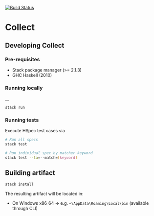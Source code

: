 [![Build Status](https://travis-ci.org/ddubson/collect.svg?branch=master)](https://travis-ci.org/ddubson/collect)

# Collect

## Developing Collect

### Pre-requisites

- Stack package manager (>= 2.1.3)
- GHC Haskell (2010)

### Running locally
__
```bash
stack run
```

### Running tests

Execute HSpec test cases via

```bash
# Run all specs
stack test

# Run individual spec by matcher keyword
stack test --ta=--match=[keyword]
```

## Building artifact

```bash
stack install
```

The resulting artifact will be located in: 

- On Windows x86_64 -> e.g. `~\AppData\Roaming\Local\bin` (available through CLI)